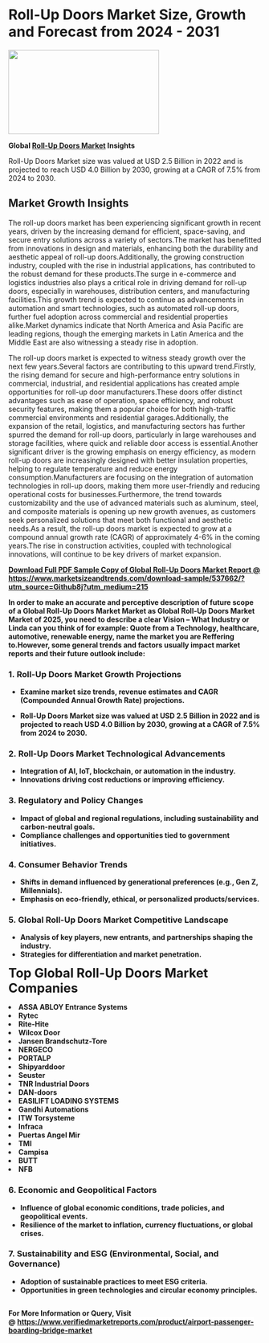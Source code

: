 <H1>Roll-Up Doors Market Size, Growth and Forecast from 2024 - 2031</H1><img class="aligncenter size-medium wp-image-584254" src="https://thirdeyenews.in/wp-content/uploads/2024/09/Global-Market-Research-300x168.jpeg" alt="" width="300" height="168" /><p><strong>Global&nbsp;<a href="https://www.marketsizeandtrends.com/download-sample/537662/?utm_source=Github8j?utm_medium=215">Roll-Up Doors Market</a> Insights</strong></p><p>Roll-Up Doors Market size was valued at USD 2.5 Billion in 2022 and is projected to reach USD 4.0 Billion by 2030, growing at a CAGR of 7.5% from 2024 to 2030.</p><p><h2>Market Growth Insights</h2> <p>The roll-up doors market has been experiencing significant growth in recent years, driven by the increasing demand for efficient, space-saving, and secure entry solutions across a variety of sectors.The market has benefitted from innovations in design and materials, enhancing both the durability and aesthetic appeal of roll-up doors.Additionally, the growing construction industry, coupled with the rise in industrial applications, has contributed to the robust demand for these products.The surge in e-commerce and logistics industries also plays a critical role in driving demand for roll-up doors, especially in warehouses, distribution centers, and manufacturing facilities.This growth trend is expected to continue as advancements in automation and smart technologies, such as automated roll-up doors, further fuel adoption across commercial and residential properties alike.Market dynamics indicate that North America and Asia Pacific are leading regions, though the emerging markets in Latin America and the Middle East are also witnessing a steady rise in adoption.</p> <p><strong><a href="#"></a></strong></p> <p>The roll-up doors market is expected to witness steady growth over the next few years.Several factors are contributing to this upward trend.Firstly, the rising demand for secure and high-performance entry solutions in commercial, industrial, and residential applications has created ample opportunities for roll-up door manufacturers.These doors offer distinct advantages such as ease of operation, space efficiency, and robust security features, making them a popular choice for both high-traffic commercial environments and residential garages.Additionally, the expansion of the retail, logistics, and manufacturing sectors has further spurred the demand for roll-up doors, particularly in large warehouses and storage facilities, where quick and reliable door access is essential.Another significant driver is the growing emphasis on energy efficiency, as modern roll-up doors are increasingly designed with better insulation properties, helping to regulate temperature and reduce energy consumption.Manufacturers are focusing on the integration of automation technologies in roll-up doors, making them more user-friendly and reducing operational costs for businesses.Furthermore, the trend towards customizability and the use of advanced materials such as aluminum, steel, and composite materials is opening up new growth avenues, as customers seek personalized solutions that meet both functional and aesthetic needs.As a result, the roll-up doors market is expected to grow at a compound annual growth rate (CAGR) of approximately 4-6% in the coming years.The rise in construction activities, coupled with technological innovations, will continue to be key drivers of market expansion.</p> <p><strong><a href="#"></p><p><span class=""><strong>Download Full PDF Sample Copy of Global Roll-Up Doors Market Report</strong> @ <a href="https://www.marketsizeandtrends.com/download-sample/537662/?utm_source=Github8j?utm_medium=215" target="_blank">https://www.marketsizeandtrends.com/download-sample/537662/?utm_source=Github8j?utm_medium=215</a></span></p><p>In order to make an accurate and perceptive description of future scope of a Global&nbsp;Roll-Up Doors Market Market as Global&nbsp;Roll-Up Doors Market Market of 2025, you need to describe a clear Vision &ndash; What Industry or Linda can you think of for example: Quote from a Technology, healthcare, automotive, renewable energy, name the market you are Reffering to.However, some general trends and factors usually impact market reports and their future outlook include:</p><h3>1.&nbsp;<strong>Roll-Up Doors Market Growth Projections</strong></h3><ul><li>Examine market size trends, revenue estimates and CAGR (Compounded Annual Growth Rate) projections.</li><li><p>Roll-Up Doors Market size was valued at USD 2.5 Billion in 2022 and is projected to reach USD 4.0 Billion by 2030, growing at a CAGR of 7.5% from 2024 to 2030.</p></li></ul><h3>2.&nbsp;<strong>Roll-Up Doors Market Technological Advancements</strong></h3><ul><li>Integration of AI, IoT, blockchain, or automation in the industry.</li><li>Innovations driving cost reductions or improving efficiency.</li></ul><h3>3.&nbsp;<strong>Regulatory and Policy Changes</strong></h3><ul><li>Impact of global and regional regulations, including sustainability and carbon-neutral goals.</li><li>Compliance challenges and opportunities tied to government initiatives.</li></ul><h3>4.&nbsp;<strong>Consumer Behavior Trends</strong></h3><ul><li>Shifts in demand influenced by generational preferences (e.g., Gen Z, Millennials).</li><li>Emphasis on eco-friendly, ethical, or personalized products/services.</li></ul><h3>5.&nbsp;<strong>Global Roll-Up Doors Market Competitive Landscape</strong></h3><ul><li>Analysis of key players, new entrants, and partnerships shaping the industry.</li><li>Strategies for differentiation and market penetration.</li></ul><p data-pm-slice="1 1 []"><span style="color: inherit; font-family: inherit; font-size: 25px;">Top Global Roll-Up Doors Market Companies</span></p><div class="" data-test-id=""><p><li>ASSA ABLOY Entrance Systems</li><li> Rytec</li><li> Rite-Hite</li><li> Wilcox Door</li><li> Jansen Brandschutz-Tore</li><li> NERGECO</li><li> PORTALP</li><li> Shipyarddoor</li><li> Seuster</li><li> TNR Industrial Doors</li><li> DAN-doors</li><li> EASILIFT LOADING SYSTEMS</li><li> Gandhi Automations</li><li> ITW Torsysteme</li><li> Infraca</li><li> Puertas Angel Mir</li><li> TMI</li><li> Campisa</li><li> BUTT</li><li> NFB</li></p></div><h3>6.&nbsp;<strong>Economic and Geopolitical Factors</strong></h3><ul><li>Influence of global economic conditions, trade policies, and geopolitical events.</li><li>Resilience of the market to inflation, currency fluctuations, or global crises.</li></ul><h3>7.&nbsp;<strong>Sustainability and ESG (Environmental, Social, and Governance)</strong></h3><ul><li>Adoption of sustainable practices to meet ESG criteria.</li><li>Opportunities in green technologies and circular economy principles.</li></ul><h2><strong style="font-size: 14px;">For More Information or Query, Visit @&nbsp;</strong><a style="background-color: #ffffff; font-size: 14px;" href="https://www.marketsizeandtrends.com/report/roll-up-doors-market/" target="_blank">https://www.verifiedmarketreports.com/product/airport-passenger-boarding-bridge-market</a></h2>